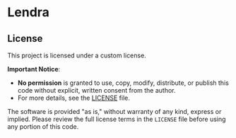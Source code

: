 # Lendra
## License

This project is licensed under a custom license. 

**Important Notice**:
- **No permission** is granted to use, copy, modify, distribute, or publish this code without explicit, written consent from the author.
- For more details, see the [LICENSE](./LICENSE) file.

The software is provided "as is," without warranty of any kind, express or implied. Please review the full license terms in the `LICENSE` file before using any portion of this code.
